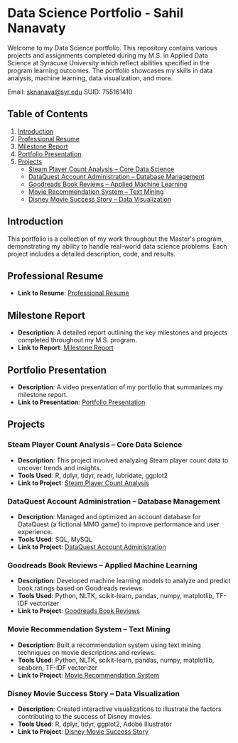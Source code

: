 # Data Science Portfolio - Sahil Nanavaty

Welcome to my Data Science portfolio. This repository contains various projects and assignments completed during my M.S. in Applied Data Science at Syracuse University which reflect abilities specified in the program learning outcomes. The portfolio showcases my skills in data analysis, machine learning, data visualization, and more. 

Email: sknanava@syr.edu
SUID: 755161410

## Table of Contents

1. [Introduction](#introduction)
2. [Professional Resume](#professional-resume)
3. [Milestone Report](#milestone-report)
4. [Portfolio Presentation](#portfolio-presentation)
5. [Projects](#projects)
    - [Steam Player Count Analysis – Core Data Science](#steam-player-count-analysis--core-data-science)
    - [DataQuest Account Administration – Database Management](#dataquest-account-administration--database-management)
    - [Goodreads Book Reviews – Applied Machine Learning](#goodreads-book-reviews--applied-machine-learning)
    - [Movie Recommendation System – Text Mining](#movie-recommendation-system--text-mining)
    - [Disney Movie Success Story – Data Visualization](#disney-movie-success-story--data-visualization)

## Introduction

This portfolio is a collection of my work throughout the Master's program, demonstrating my ability to handle real-world data science problems. Each project includes a detailed description, code, and results.

## Professional Resume

- **Link to Resume**: [Professional Resume](link-to-resume)

## Milestone Report

- **Description**: A detailed report outlining the key milestones and projects completed throughout my M.S. program.
- **Link to Report**: [Milestone Report](link-to-milestone-report)

## Portfolio Presentation

- **Description**: A video presentation of my portfolio that summarizes my milestone report.
- **Link to Presentation**: [Portfolio Presentation](link-to-presentation)

## Projects

### Steam Player Count Analysis – Core Data Science

- **Description**: This project involved analyzing Steam player count data to uncover trends and insights.
- **Tools Used**: R, dplyr, tidyr, readr, lubridate, ggplot2
- **Link to Project**: [Steam Player Count Analysis](link-to-steam-player-count-analysis)

### DataQuest Account Administration – Database Management

- **Description**: Managed and optimized an account database for DataQuest (a fictional MMO game) to improve performance and user experience.
- **Tools Used**: SQL, MySQL
- **Link to Project**: [DataQuest Account Administration](link-to-dataquest-account-administration)

### Goodreads Book Reviews – Applied Machine Learning

- **Description**: Developed machine learning models to analyze and predict book ratings based on Goodreads reviews.
- **Tools Used**: Python, NLTK, scikit-learn, pandas, numpy, matplotlib, TF-IDF vectorizer
- **Link to Project**: [Goodreads Book Reviews](link-to-goodreads-book-reviews)

### Movie Recommendation System – Text Mining

- **Description**: Built a recommendation system using text mining techniques on movie descriptions and reviews.
- **Tools Used**: Python, NLTK, scikit-learn, pandas, numpy, matplotlib, seaborn, TF-IDF vectorizer
- **Link to Project**: [Movie Recommendation System](link-to-movie-recommendation-system)

### Disney Movie Success Story – Data Visualization

- **Description**: Created interactive visualizations to illustrate the factors contributing to the success of Disney movies.
- **Tools Used**: R, dplyr, tidyr, ggplot2, Adobe Illustrator
- **Link to Project**: [Disney Movie Success Story](link-to-disney-movie-success-story)
